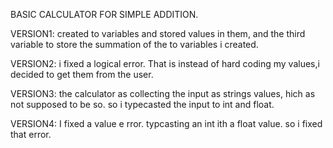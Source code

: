 BASIC CALCULATOR FOR SIMPLE ADDITION.

VERSION1: created to variables and stored values in them, and the third variable to store the summation of the to variables i created.

VERSION2: i fixed a logical error. That is instead of hard coding my values,i decided to get them from the user.

VERSION3: the calculator as collecting the input as strings values, hich as not supposed to be so. so i typecasted the input to int and float.

VERSION4: I fixed a value e rror. typcasting an int ith a float value. so i fixed that error.
